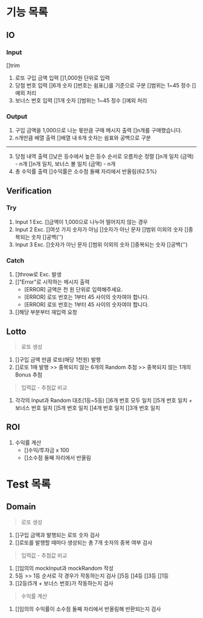 # 기능 목록

## IO

### Input

[]trim

1. 로또 구입 금액 입력
   []1,000원 단위로 입력
2. 당첨 번호 입력
   []6개 숫자
   []번호는 쉼표(,)를 기준으로 구분
   []범위는 1~45 정수
   []예외 처리
3. 보너스 번호 입력
   []1개 숫자
   []범위는 1~45 정수
   []예외 처리

### Output

1. 구입 금액을 1,000으로 나눈 몫만큼 구매 메시지 출력
   []n개를 구매했습니다.
2. n개만큼 배열 출력
   []배열 내 6개 숫자는 쉼표와 공백으로 구분

---

3. 당첨 내역 출력
   []낮은 등수에서 높은 등수 순서로 오름차순 정렬
   []n개 일치 (금액) - n개
   []n개 일치, 보너스 볼 일치 (금액) - n개
4. 총 수익률 출력
   []수익률은 소수점 둘째 자리에서 반올림(62.5%)

## Verification

### Try

1. Input 1 Exc.
   []금액이 1,000으로 나누어 떨어지지 않는 경우
2. Input 2 Exc.
   []여섯 가지 숫자가 아님
   []숫자가 아닌 문자
   []범위 이외의 숫자
   []중복되는 숫자
   []공백('')
3. Input 3 Exc.
   []숫자가 아닌 문자
   []범위 이외의 숫자
   []중복되는 숫자
   []공백('')

### Catch

1. []throw로 Exc. 발생
2. []"Error"로 시작하는 메시지 출력
   - [ERROR] 금액은 천 원 단위로 입력해주세요.
   - [ERROR] 로또 번호는 1부터 45 사이의 숫자여야 합니다.
   - [ERROR] 로또 번호는 1부터 45 사이의 숫자여야 합니다.
3. []해당 부분부터 재입력 요청

## Lotto

> 로또 생성

1. []구입 금액 만큼 로또(매당 1천원) 발행
2. []로또 1매 발행 >> 중복되지 않는 6개의 Random 추첨 >> 중복되지 않는 1개의 Bonus 추첨

> 입력값 - 추첨값 비교

1. 각각의 Input과 Random 대조(1등~5등)
   []6개 번호 모두 일치
   []5개 번호 일치 + 보너스 번호 일치
   []5개 번호 일치
   []4개 번호 일치
   []3개 번호 일치

## ROI

1. 수익률 계산
   - []수익/투자금 x 100
   - []소수점 둘째 자리에서 반올림

# Test 목록

## Domain

> 로또 생성

1. []구입 금액과 발행되는 로또 숫자 검사
2. []로또를 발행할 때마다 생성되는 총 7개 숫자의 중복 여부 검사

> 입력값 - 추첨값 비교

1. []임의의 mockInput과 mockRandom 작성
2. 5등 >> 1등 순서로 각 경우가 작동하는지 검사
   []5등
   []4등
   []3등
   []1등
3. []2등(5개 + 보너스 번호)가 작동하는지 검사

> 수익률 계산

1. []임의의 수익률이 소수점 둘째 자리에서 반올림해 반환되는지 검사
